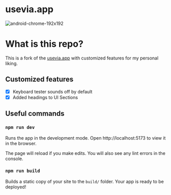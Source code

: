 # usevia.app

![android-chrome-192x192](https://user-images.githubusercontent.com/1714072/222621960-ddfb8ee6-a486-4c66-8852-b204ba7c807b.png)

# What is this repo?

This is a fork of the [usevia.app](https://github.com/the-via/app) with customized features for my personal liking.

## Customized features

- [x] Keyboard tester sounds off by default
- [x] Added headings to UI Sections

## Useful commands

### `npm run dev`

Runs the app in the development mode.
Open http://localhost:5173 to view it in the browser.

The page will reload if you make edits.
You will also see any lint errors in the console.

### `npm run build`

Builds a static copy of your site to the `build/` folder.
Your app is ready to be deployed!
